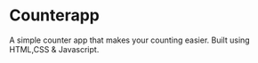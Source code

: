 # Counterapp
A simple counter app that makes your counting easier.
Built using  HTML,CSS & Javascript.

